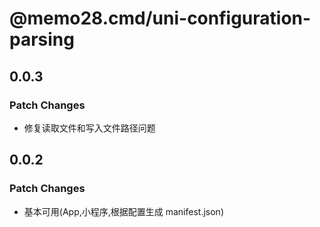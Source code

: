# @memo28.cmd/uni-configuration-parsing

## 0.0.3

### Patch Changes

- 修复读取文件和写入文件路径问题

## 0.0.2

### Patch Changes

- 基本可用(App,小程序,根据配置生成 manifest.json)
